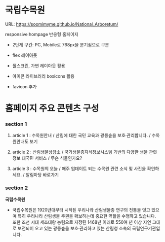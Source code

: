 # 국립수목원

URL: https://soomimyme.github.io/National_Arboretum/

responsive hompage 반응형 홈페이지

- 2단계 구간: PC, Mobile로 768px을 분기점으로 구분

- flex 레이아웃

- 풀스크린, 가변 레이아웃 활용

- 아이콘 라이브러리 boxicons 활용

- favicon 추가

# 홈페이지 주요 콘텐츠 구성

### section 1

1. article 1 : 수목원안내 / 산림에 대한 국민 교육과 광릉숲을 보호·관리합니다. / 수목원안내도 보기 

2. article 2 : 산림생물상담소 / 국가생물종지식정보시스템 기반의 다양한 생물 관련 정보 대국민 서비스 / 무슨 식물인가요? 

3. article 3 : 수목원의 오늘 / 매주 업데이트 되는 수목원 관련 소식 및 사진을 확인하세요. / 알림마당 바로가기

### section 2

**국립수목원**

- 국립수목원은 1920년대부터 시작된 우리나라 산림생물종 연구의 전통을 잇고 있으며 특히 우리나라 산림생물 주권을 확보하는데 중요한 역할을 수행하고 있습니다. 또한 조선 시대 세조대왕 능림으로 지정된 1468년 이래로 550여 년 이상 자연 그대로 보전되어 오고 있는 광릉숲을 보호·관리하고 있는 산림청 소속의 국립연구기관입니다.
